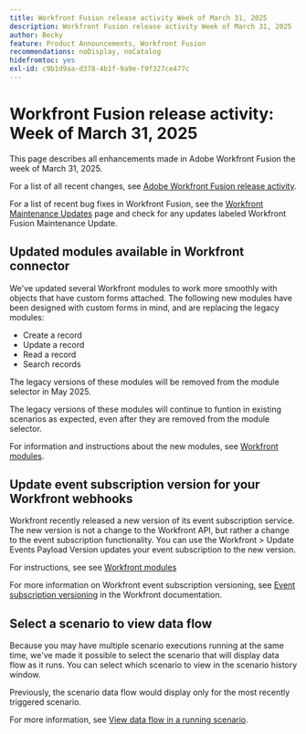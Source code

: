 ```yaml
---
title: Workfront Fusion release activity Week of March 31, 2025
description: Workfront Fusion release activity Week of March 31, 2025
author: Becky
feature: Product Announcements, Workfront Fusion
recommendations: noDisplay, noCatalog
hidefromtoc: yes
exl-id: c9b1d9aa-d378-4b1f-9a9e-f9f327ce477c
---
```

# Workfront Fusion release activity: Week of March 31, 2025

This page describes all enhancements made in Adobe Workfront Fusion the week of March 31, 2025.

For a list of all recent changes, see [Adobe Workfront Fusion release activity](/help/workfront-fusion/fusion-product-releases/fusion-release-activity.md).

For a list of recent bug fixes in Workfront Fusion, see the [Workfront Maintenance Updates](https://experienceleague.adobe.com/en/docs/workfront-known-issues/releases/current-updates) page and check for any updates labeled Workfront Fusion Maintenance Update.

## Updated modules available in Workfront connector

We've updated several Workfront modules to work more smoothly with objects that have custom forms attached. The following new modules have been designed with custom forms in mind, and are replacing the legacy modules:

* Create a record
* Update a record
* Read a record
* Search records

The legacy versions of these modules will be removed from the module selector in May 2025.

The legacy versions of these modules will continue to funtion in existing scenarios as expected, even after they are removed from the module selector.

For information and instructions about the new modules, see [Workfront modules](/help/workfront-fusion/references/apps-and-modules/adobe-connectors/workfront-modules.md).

## Update event subscription version for your Workfront webhooks

Workfront recently released a new version of its event subscription service. The new version is not a change to the Workfront API, but rather a change to the event subscription functionality. You can use the Workfront > Update Events Payload Version updates your event subscription to the new version. 

For instructions, see  see [Workfront modules](/help/workfront-fusion/references/apps-and-modules/adobe-connectors/workfront-modules.md)

For more information on Workfront event subscription versioning, see [Event subscription versioning](https://experienceleague.adobe.com/en/docs/workfront/using/adobe-workfront-api/event-subscriptions/event-subs-versioning) in the Workfront documentation.

## Select a scenario to view data flow

Because you may have multiple scenario executions running at the same time, we've made it possible to select the scenario that will display data flow as it runs. You can select which scenario to view in the scenario history window.

Previously, the scenario data flow would display only for the most recently triggered scenario.

For more information, see [View data flow in a running scenario](/help/workfront-fusion/manage-scenarios/view-scenario-data-flow.md).
